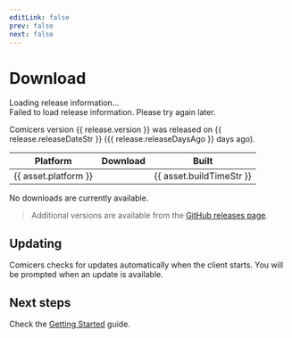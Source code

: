 ```yaml
---
editLink: false
prev: false
next: false
---
```


<script setup>
import { onMounted, ref } from 'vue'
import VPButton from "vitepress/dist/client/theme-default/components/VPButton.vue"
import releaseData, { data as initialData } from '@theme/data/release.data'

const release = ref(initialData)
const loading = ref(true)
const error = ref(false)

onMounted(async () => {
  try {
    release.value = await releaseData.load()
  } catch (e) {
    error.value = true
  } finally {
    loading.value = false
  }
})
</script>

# Download

<div v-if="loading">Loading release information...</div>

<div v-else-if="error">Failed to load release information. Please try again later.</div>

<div v-else>
  <p>Comicers version {{ release.version }} was released on {{ release.releaseDateStr }} ({{ release.releaseDaysAgo }} days ago).</p>

  <table class="downloadTable" v-if="release.assets.length">
    <thead>
      <tr>
        <th>Platform</th>
        <th>Download</th>
        <th>Built</th>
      </tr>
    </thead>
    <tbody>
      <tr v-for="asset in release.assets" :key="asset.platform">
        <td>{{ asset.platform }}</td>
        <td><VPButton :href="asset.browser_download_url" :text="asset.name" theme="brand" /></td>
        <td>{{ asset.buildTimeStr }}</td>
      </tr>
    </tbody>
  </table>

  <p v-else>No downloads are currently available.</p>

  <blockquote>
    <p>Additional versions are available from the <a href="https://github.com/TheFizFactor/comicers/releases">GitHub releases page</a>.</p>
  </blockquote>

  <h2>Updating</h2>
  <p>Comicers checks for updates automatically when the client starts. You will be prompted when an update is available.</p>

  <h2>Next steps</h2>
  <p>Check the <a href="./guides/getting-started">Getting Started</a> guide.</p>
</div>

<style scoped>
.downloadTable {
  a {
    text-decoration: none;
  }
}
</style>